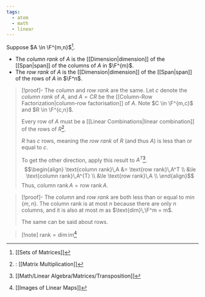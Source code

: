 ```yaml
---
tags:
  - atom
  - math
  - linear
---
```

Suppose $A \in \F^{m,n}$[^1].
- The *column rank* of $A$ is the [[Dimension|dimension]] of the [[Span|span]] of the columns of $A$ in $\F^{m}$.
- The *row rank* of $A$ is the [[Dimension|dimension]] of the [[Span|span]] of the rows of $A$ in $\F^n$.

> [!proof]- The *column* and *row rank* are the same.
> Let $c$ denote the *column rank* of $A$, and $A = CR$ be the [[Column-Row Factorization|column-row factorisation]] of $A$. Note $C \in \F^{m,c}$ and $R \in \F^{c,n}$.
> 
> Every row of $A$ must be a [[Linear Combinations|linear combination]] of the rows of $R$[^2].
> 
> $R$ has $c$ rows, meaning the *row rank* of $R$ (and thus $A$) is less than or equal to $c$.
> 
> To get the other direction, apply this result to $A^{T}$[^3].
> $$\begin{align}
> 	\text{column rank}\,A &= \text{row rank}\,A^T \\
> 	&\le \text{column rank}\,A^{T} \\
> 	&\le \text{row rank}\,A \\
> \end{align}$$
> Thus, $\text{column rank}\,A = \text{row rank}\,A$.

> [!proof]- The *column* and *row rank* are both less than or equal to $\min\{m,n\}$.
> The column rank is at most $n$ because there are only $n$ columns, and it is also at most $m$ as $\text{dim}\,\F^m = m$.
>
> The same can be said about rows.

> [!note] $\text{rank} =\text{dim}\,\text{im}$[^4]

[^1]: [[Sets of Matrices]]
[^2]:: [[Matrix Multiplication]]
[^3]: [[Math/Linear Algebra/Matrices/Transposition]]
[^4]: [[Images of Linear Maps]]
